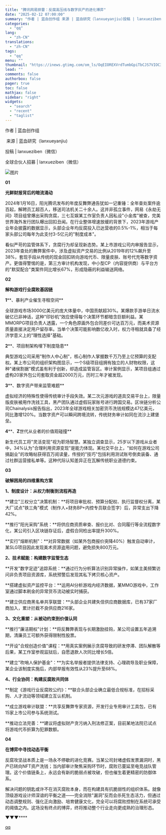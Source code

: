 ```yaml
---
title: "腾讯网易排雷：反腐高压线与数字灰产的进化博弈"
date: "2025-02-12 07:00:00"
summary: "作者 | 蓝血创作组 来源 | 蓝血研究（lanxueyanjiu)投稿 | lanxueziben..."
categories:
  - "qq"
lang:
  - "zh-CN"
translations:
  - "zh-CN"
tags:
  - "qq"
menu: ""
thumbnail: "https://inews.gtimg.com/om_ls/OqEIOREXVrdTumbGpiTbCJS7VIOC3UDmXh6dM4053E9SgAA_640360/0"
lead: ""
comments: false
authorbox: false
pager: true
toc: false
mathjax: false
sidebar: "right"
widgets:
  - "search"
  - "recent"
  - "taglist"
---
```


作者 | 蓝血创作组

 来源 | 蓝血研究（lanxueyanjiu)

投稿 | lanxueziben（微信）

全球合伙人招募 | lanxueziben（微信）

![图片](https://inews.gtimg.com/om_bt/OE8Dq1j2kvCNShj27U9l5Z5vcgQQrtqLzjwxL3JswLXVQAA/1000)

**01**

**光鲜财报背后的暗流涌动**

  


2024年1月16日，阳光腾讯发布的年度反舞弊通告犹如一记重锤：全年查处案件逾百起，解聘员工超百人，移送司法机关二十余人。这并非孤立事件，网易《永劫无间》项目组曾爆出采购贪腐，三七互娱某工作室负责人因私设"小金库"被查，完美世界海外发行团队曝出回扣丑闻。在行业整体增速放缓的背景下，2023年游戏产业年会披露的数据显示，头部企业年均反腐投入已达营收的0.5%-1%，相当于每家头部公司每年为此支付3-5亿元的"制度成本"。

  


看似严苛的监管体系下，贪腐行为却呈现新态势。某上市游戏公司内审报告显示，2023年查处的舞弊案件中，涉及虚拟资产交易的比例从2019年的12%飙升至38%，套现手段从传统的现金回扣转向游戏代币、限量皮肤、账号代充等数字资产。更值得警惕的是，第三方审计机构发现，中小型CP（内容提供商）与平台方的"默契配合"类案件同比增长67%，形成隐蔽的利益输送网络。

  


**02**

**解构游戏行业腐败基因链**

  


**1****、暴利产业催生寻租空间**

  


全球游戏市场3000亿美元的庞大体量中，中国贡献超30%。某爆款手游单日流水破亿已非神话，这种"印钞机"效应使得每个决策环节都暗含巨额利益。某MMORPG项目负责人透露，一个角色原画外包合同差价可达百万元，而美术资源质量直接决定用户留存率。当单个决策可能影响数亿收入时，权力寻租就具备了经济学意义上的"理性选择"基础。

  


**2****、项目制架构埋下制度隐患**

  


典型游戏公司采用"制作人中心制"，核心制作人掌握数千万乃至上亿预算的支配权。某上市公司的组织架构图显示，一个S级项目组拥有独立的人财物权限，这种"诸侯割据"模式虽有利于创新，却造成监管盲区。审计案例显示，某项目组通过虚构20家外包公司套取资金超2000万元，历时三年才被发现。

  


**3****、数字资产带来监管难题**

  


虚拟经济的特殊性使得传统审计手段失效。某二次元游戏的道具交易平台上，限量版皮肤被用作洗钱工具，黑产团队通过虚假玩家账号进行跨国交易。区块链分析公司Chainalysis报告指出，2023年全球游戏相关加密货币洗钱规模达47亿美元，同比激增120%。当数字资产可以瞬间跨境流转，传统财务审计如同在流沙上建堡垒。

  


**4****、****Z****世代从业者的价值观碰撞**

  


新生代员工将"灵活变现"视为职场智慧。某独立调查显示，25岁以下游戏从业者中，34%认为"合理利用资源变现"是能力体现。某社交平台上，"如何在游戏公司搞副业"的攻略帖获得百万阅读量，传授的"技巧"包括利用测试账号倒卖装备、通过社群运营接私单等。这种代际认知差异正在瓦解传统职业道德约束。

  


**03**

**破解困局的四维重构方案**

  


**1、制度设计：从权力制衡到流程再造**

  


**建立"三权分立"决策机制：**将项目审批权、预算分配权、执行监督权分离，某大厂试点"铁三角"模式（制作人+财务BP+内控专员联合签字）后，异常支出下降42%。

  


**推行"阳光采购"系统：**将供应商资质审查、报价比对、合同履行等全流程数字化，某公司引入区块链存证后，虚假合同检出率提升300%。

  


**实行"熔断机制"：**对异常数据（如某外包商报价突降40%）触发自动审计，某SLG项目因此发现美术资源盗用问题，避免损失800万元。

  


**2、技术赋能：构建数字监管生态**

  


**开发"数字足迹"追踪系统：**通过行为分析算法识别异常操作，如某主美频繁访问非负责项目资源库，系统预警后发现其私下拷贝核心资产。

  


**搭建虚拟资产监控平台：**运用AI分析游戏内经济数据，某MMO游戏中，工作室通过脚本刷金的异常货币流动被实时捕获。

  


**建立供应商黑名单共享联盟：**头部企业共建失信供应商数据库，已有37家厂商加入，累计拦截不良供应商216家。

  


**3、文化重塑：从被动约束到价值认同**

  


**推行"廉洁期权"计划：**将反舞弊表现与长期激励挂钩，某公司设置五年追溯期，清廉员工可额外获得限制性股票。

  


**开设"合规创造价值"课程：**用真实案例展示贪腐导致的研发停滞、团队解散等后果，某工作室参观监狱后，自愿退款人次同比增长5倍。

  


**建立"吹哨人保护基金"：**为实名举报者提供法律支持、心理疏导及职业保障，某企业该制度实施后，内部举报有效性从23%提升至68%。

  


**4、行业协同：构建反腐败共同体**

  


**制定《游戏行业反腐败公约》：**联合头部企业确立最低合规标准，在招标采购、人才流动等领域建立互认机制。

  


**成立游戏审计联盟：**共享反舞弊专家资源，开发行业专用审计工具包，已有15家上市公司参与系统测试。

  


**推动立法完善：**建议将虚拟财产贪污纳入刑法修正案，目前某地法院已试点将游戏代币折算为犯罪数额。

  


**04**

**在博弈中寻找动态平衡**

  


反腐攻坚战本质上是一场永不停歇的进化竞赛。当某公司封堵虚假发票漏洞时，黑产已转向NFT资产洗钱；当内部审计聚焦采购环节时，腐败已蔓延至电竞战队管理。这个价值链条上，永远会有新的脆弱点被攻破，但也催生着更精密的防御体系。

  


解决问题的钥匙或许不在消灭腐败本身，而在构建具有抗脆弱性的组织体系。就像顶级游戏设计师深谙的平衡之道——完全消除"漏洞"反而会杀死生态活力，但通过动态调整规则、强化正向激励、培育健康文化，完全可以将腐败控制在系统可承受的阈值之内。这场没有终点的博弈，终将推动整个行业走向更成熟的治理形态。

**▼**▼**▼******

[qq](https://new.qq.com/rain/a/20250212A01ASS00)
